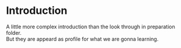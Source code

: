 # Introduction
A little more complex introduction than the look through in preparation folder.  
But they are appeard as profile for what we are gonna learning.
